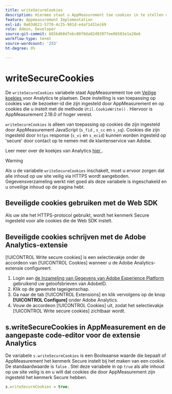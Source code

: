 ```yaml
---
title: writeSecureCookies
description: Hiermee staat u AppMeasurement toe cookies in te stellen met het kenmerk Secure.
feature: Appmeasurement Implementation
exl-id: 0e03d621-5770-4c25-981d-e4af1431ec69
role: Admin, Developer
source-git-commit: 665bd68d7ebc08f0da02d93977ee0b583e1a28e6
workflow-type: tm+mt
source-wordcount: '253'
ht-degree: 0%

---
```


# writeSecureCookies

De `writeSecureCookies` variabele staat AppMeasurement toe om [ Veilige koekjes ](https://en.wikipedia.org/wiki/Secure_cookie) voor Analytics te plaatsen. Deze instelling is van toepassing op cookies van de bezoeker-id die zijn ingesteld door AppMeasurement en op cookies die u instelt met de methode `Util.CookieWrite()` . Hiervoor is AppMeasurement 2.18.0 of hoger vereist.

`writeSecureCookies` is alleen van toepassing op cookies die zijn ingesteld door AppMeasurement JavaScript (`s_fid` , `s_cc` en `s_sq`). Cookies die zijn ingesteld door `https` response (`s_vi` en `s_ecid`) kunnen worden ingesteld op &#39;secure&#39; door contact op te nemen met de klantenservice van Adobe.

Leer meer over de koekjes van Analytics [ hier ](https://experienceleague.adobe.com/docs/core-services/interface/administration/ec-cookies/cookies-analytics.html?lang=nl-NL).

>[!WARNING]
>
>Als u de variabele `writeSecureCookies` inschakelt, moet u ervoor zorgen dat alle inhoud op uw site veilig via HTTPS wordt aangeboden. Gegevensverzameling werkt niet goed als deze variabele is ingeschakeld en u onveilige inhoud op de pagina hebt.

## Beveiligde cookies gebruiken met de Web SDK

Als uw site het HTTPS-protocol gebruikt, wordt het kenmerk Secure ingesteld voor alle cookies die de Web SDK instelt.

## Beveiligde cookies schrijven met de Adobe Analytics-extensie

[!UICONTROL Write secure cookies] is een selectievakje onder de accordeon van [!UICONTROL Cookies] wanneer u de Adobe Analytics-extensie configureert.

1. Login aan [ de Inzameling van Gegevens van Adobe Experience Platform ](https://experience.adobe.com/data-collection) gebruikend uw geloofsbrieven van AdobeID.
2. Klik op de gewenste tageigenschap.
3. Ga naar de tab [!UICONTROL Extensions] en klik vervolgens op de knop **[!UICONTROL Configure]** onder Adobe Analytics.
4. Vouw de accordeon [!UICONTROL Cookies] uit, zodat het selectievakje [!UICONTROL Write secure cookies] zichtbaar wordt.

## s.writeSecureCookies in AppMeasurement en de aangepaste code-editor voor de extensie Analytics

De variabele `s.writeSecureCookies` is een Booleaanse waarde die bepaalt of AppMeasurement het kenmerk Secure instelt bij het maken van een cookie. De standaardwaarde is `false` . Stel deze variabele in op `true` als alle inhoud op uw site veilig is en u wilt dat cookies die door AppMeasurement zijn ingesteld het kenmerk Secure hebben.

```js
s.writeSecureCookies = true;
```
